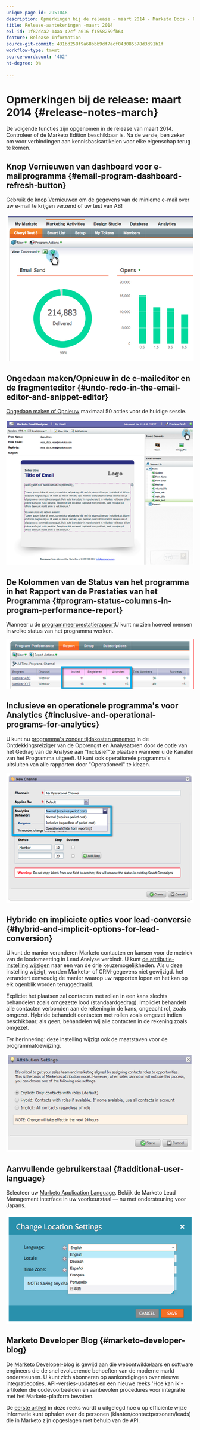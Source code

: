 ```yaml
---
unique-page-id: 2951046
description: Opmerkingen bij de release - maart 2014 - Marketo Docs - Productdocumentatie
title: Release-aantekeningen -maart 2014
exl-id: 1f87dca2-14aa-42cf-a016-f1558259fb64
feature: Release Information
source-git-commit: 431bd258f9a68bbb9df7acf043085578d3d91b1f
workflow-type: tm+mt
source-wordcount: '402'
ht-degree: 0%

---
```


# Opmerkingen bij de release: maart 2014 {#release-notes-march}

De volgende functies zijn opgenomen in de release van maart 2014. Controleer of de Marketo Edition beschikbaar is. Na de versie, ben zeker om voor verbindingen aan kennisbasisartikelen voor elke eigenschap terug te komen.

## Knop Vernieuwen van dashboard voor e-mailprogramma {#email-program-dashboard-refresh-button}

Gebruik de [knop Vernieuwen](/help/marketo/product-docs/email-marketing/email-programs/email-program-data/use-the-email-program-dashboard.md) om de gegevens van de minieme e-mail over uw e-mail te krijgen verzend of uw test van AB!

![](assets/image2014-9-22-11-3a35-3a15.png)

## Ongedaan maken/Opnieuw in de e-maileditor en de fragmenteditor {#undo-redo-in-the-email-editor-and-snippet-editor}

[Ongedaan maken of Opnieuw](/help/marketo/product-docs/email-marketing/general/email-editor-2/edit-elements-in-an-email.md) maximaal 50 acties voor de huidige sessie.

![](assets/image2014-9-22-11-3a35-3a40.png)

## De Kolommen van de Status van het programma in het Rapport van de Prestaties van het Programma {#program-status-columns-in-program-performance-report}

Wanneer u de [programmeerprestatierapport](/help/marketo/product-docs/core-marketo-concepts/programs/program-performance-report/add-program-status-columns-to-a-program-report.md)U kunt nu zien hoeveel mensen in welke status van het programma werken.

![](assets/image2014-9-22-11-3a36-3a13.png)

## Inclusieve en operationele programma&#39;s voor Analytics {#inclusive-and-operational-programs-for-analytics}

U kunt nu [programma&#39;s zonder tijdskosten opnemen](/help/marketo/product-docs/reporting/revenue-cycle-analytics/program-analytics/make-a-program-without-a-period-cost-available-in-revenue-explorer-and-analyzers.md) in de Ontdekkingsreiziger van de Opbrengst en Analysatoren door de optie van het Gedrag van de Analyse aan &quot;Inclusief&quot;te plaatsen wanneer u de Kanalen van het Programma uitgeeft. U kunt ook operationele programma&#39;s uitsluiten van alle rapporten door &quot;Operationeel&quot; te kiezen.

![](assets/image2014-9-22-11-3a36-3a32.png)

## Hybride en impliciete opties voor lead-conversie {#hybrid-and-implicit-options-for-lead-conversion}

U kunt de manier veranderen Marketo contacten en kansen voor de metriek van de loodomzetting in Lead Analyse verbindt. U kunt [de attributie-instelling wijzigen](/help/marketo/product-docs/administration/settings/change-attribution-settings-for-analytics.md) naar een van de drie keuzemogelijkheden. Als u deze instelling wijzigt, worden Marketo- of CRM-gegevens niet gewijzigd. het verandert eenvoudig de manier waarop uw rapporten lopen en het kan op elk ogenblik worden teruggedraaid.

Expliciet het plaatsen zal contacten met rollen in een kans slechts behandelen zoals omgezette lood (standaardgedrag). Impliciet behandelt alle contacten verbonden aan de rekening in de kans, ongeacht rol, zoals omgezet. Hybride behandelt contacten met rollen zoals omgezet indien beschikbaar; als geen, behandelen wij alle contacten in de rekening zoals omgezet.

Ter herinnering: deze instelling wijzigt ook de maatstaven voor de programmatoewijzing.

![](assets/image2014-9-22-11-3a36-3a51.png)

## Aanvullende gebruikerstaal {#additional-user-language}

Selecteer uw [Marketo Application Language](/help/marketo/product-docs/administration/settings/select-your-language-locale-and-time-zone.md). Bekijk de Marketo Lead Management interface in uw voorkeurstaal — nu met ondersteuning voor Japans.

![](assets/image2014-9-22-11-3a37-3a14.png)

## Marketo Developer Blog {#marketo-developer-blog}

De [Marketo Developer-blog](https://developers.marketo.com/blog/) is gewijd aan die webontwikkelaars en software engineers die de snel evoluerende behoeften van de moderne markt ondersteunen. U kunt zich abonneren op aankondigingen over nieuwe integratieopties, API-versies-updates en een nieuwe reeks &#39;Hoe kan ik&#39;-artikelen die codevoorbeelden en aanbevolen procedures voor integratie met het Marketo-platform bevatten.

De [eerste artikel](https://developers.marketo.com/blog/retrieving-customer-and-prospect-information-from-marketo-using-the-api/) in deze reeks wordt u uitgelegd hoe u op efficiënte wijze informatie kunt ophalen over de personen (klanten/contactpersonen/leads) die in Marketo zijn opgeslagen met behulp van de API.
